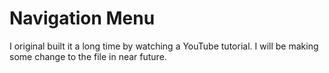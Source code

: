 # Navigation Menu

I original built it a long time by watching a YouTube tutorial.
I will be making some change to the file in near future.
